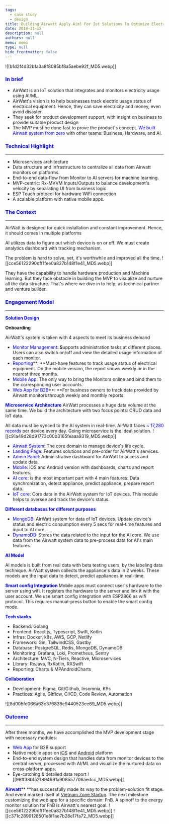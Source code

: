 ```yaml
---
tags: 
  - case study
  - design
title: Building Airwatt Apply Aiml For Iot Solutions To Optimize Electricity Usage
date: 2019-11-15
description: null
authors: null
menu: memo
type: null
hide_frontmatter: false
---
```


![[b1d2f4d32b1a3a8f8085bf8a5aebe92f_MD5.webp]]

### <span style='color:blue'>In brief</span>
* AirWatt is an IoT solution that integrates and monitors electricity usage using AI/ML. 
* AirWatt's vision is to help businesses track electric usage status of electrical equipment. Hence, they can save electricity and money, even avoid disaster.
* They seek for product development support, with insight on business to provide suitable product design
* The MVP must be done fast to prove the product's concept. <span style='color:blue'>We built Airwatt system from zero</span> with other teams: Business, Hardware, and AI.

### <span style='color:blue'>Technical Highlight</span>
---

* Microservices architecture
* Data structure and Infrastructure to centralize all data from Airwatt monitors on platforms.
* End-to-end data-flow from Monitor to AI servers for machine learning.
* MVP-centric: Rx-MVVM Inputs/Outputs to balance development's velocity by separating UI from business logic
* ESP Touch protocol for hardware WiFi connection
* A scalable platform with native mobile apps.

### <span style='color:blue'>The Context</span>
---
AirWatt is designed for quick installation and constant improvement. Hence, it should comes in multiple platforms

AI utilizes data to figure out which device is on or off. We must create analytics dashboard with tracking mechanism. 

The problem is hard to solve, yet, it's worthwhile and improved all the time.
![[cce56122290dff1fee0a827b148f1e41_MD5.webp]]

They have the capability to handle hardware production and Machine learning. But they face obstacle in building the MVP to visualize and nurture all the data structure. That's where we dive in to help, as technical partner and venture builder. 

### <span style='color:blue'>Engagement Model</span>
---

<span style='color:blue'>**Solution Design**</span>

**Onboarding**

AirWatt's system is taken with 4 aspects to meet its business demand

* <span style='color:blue'>Monitor Management</span>**: S**upports administration tasks at different places. Users can also switch on/off and view the detailed usage information of each monitor.
* <span style='color:blue'>Reporting</span>**: **Must-have features to track usage status of electrical equipment. On the mobile version, the report shows weekly or in the nearest three months.
* <span style='color:blue'>Mobile App</span>: The only way to bring the Monitors online and bind them to the corresponding user accounts. 
* <span style='color:blue'>Web App for B2B</span>**: **For business owners to track data provided by Airwatt monitors through weekly and monthly reports.

<span style='color:blue'>**Microservice Architecture**</span>
AirWatt processes a huge data volume at the same time. We build the architecture with two focus points: CRUD data and IoT data. 

All data must be synced to the AI system in real-time. AirWatt faces <span style='color:blue'>~ 17,280 records</span> per device every day. Going microservice is the ideal solution. 
![[c91a49d28d91773c00b3165feaaa9319_MD5.webp]]
* <span style='color:blue'>Airwatt System</span>: The core domain to manage device's life cycle.
* <span style='color:blue'>Landing Page</span>: Features solutions and pre-order for AirWatt's services.
* <span style='color:blue'>Admin Panel</span>: Administrative dashboard for AirWatt to access and update data. 
* <span style='color:blue'>Mobile</span>: iOS and Android version with dashboards, charts and report features.
* <span style='color:blue'>AI core</span>: is the most important part with 4 main features: Data synchronization, detect appliance, predict appliance, prepare report data. 
* <span style='color:blue'>IoT core</span>: Core data in the AirWatt system for IoT devices. This module helps to oversee and track the device's status.

<span style='color:blue'>**Different databases for different purposes**</span>
* <span style='color:blue'>MongoDB</span>: AirWatt system for data of IoT devices. Update device's status and electric consumption every 5 secs for real-time features and input to AI core.
* <span style='color:blue'>DynamoDB</span>: Stores the data related to the input for the AI core. We use data from the Airwatt system data to pre-process data for AI's main features.

<span style='color:blue'>**AI Model**</span>

AI models is built from real data with beta testing users, by the labeling data technique. AirWatt system collects the appliance's data in 2 weeks. These models are the input data to detect, predict appliances in real-time.

<span style='color:blue'>**Smart config Integration**</span>
Mobile apps must connect user's hardware to the server using wifi. It registers the hardware to the server and link it with the user account. 
We use smart config integration with ESP2866 as wifi protocol. This requires manual-press button to enable the smart config mode.

<span style='color:blue'>**Tech stacks**</span>
* Backend: Golang
* Frontend: React.js, Typescript, Swift, Kotlin
* Infras: Docker, k8s, AWS, GCP, Netlify
* Framework: Gin, TailwindCSS, Gastby
* Database: PostgreSQL, Redis, MongoDB, DynamoDB
* Monitoring: Grafana, Loki, Prometheus, Sentry
* Architecture: MVC, N-Tiers, Reactive, Microservices
* Library: RxJava, RxKotlin, RXSwift
* Reporting: Charts & MPAndroidCharts

<span style='color:blue'>**Collaboration**</span>

* Development: Figma, Git/Github, Insomnia, K9s
* Practices: Agile, Gitflow, CI/CD, Code Review, Automation

![[8d005fd066a63c376836e9440523ee69_MD5.webp]]

### <span style='color:blue'>Outcome</span>
---
After three months, we have accomplished the MVP development stage with necessary modules:

* <span style='color:blue'>Web App</span> for B2B support
* Native mobile apps on <span style='color:blue'>[iOS](https://apps.apple.com/us/app/airwatt/id1522009415)</span> and <span style='color:blue'>[Android](https://play.google.com/store/apps/details?id=com.dwarvesf.airwatt)</span><span style='color:blue'> </span>platform
* End-to-end system design that handles data from monitor devices to the central server, processed with AI/ML and visualize the nurtured data on cross-platform apps.
* Eye-catching & detailed data report 
![[98ff38b1521894691a908557706aedcc_MD5.webp]]

<span style='color:blue'>**Airwatt**</span>** **has successfully made its way to the problem-solution fit stage. And event marked itself at <span style='color:blue'>[Vietnam Zone Startup](https://vietnam.zonestartups.com/zone-startups-portfolio/)</span><span style='color:blue'>. </span>The next milestone customizing the web app for a specific domain: FnB. A spinoff to the energy monitor solution for FnB is Airwatt's nearest goal. 
![[cce56122290dff1fee0a827b148f1e41_MD5.webp]]
![[c371c2899128501e8f1ae7b28e17fa72_MD5.webp]]


